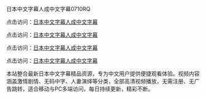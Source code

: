 日本中文字幕人成中文字幕0710RQ

点击访问：<a href="https://heiliaoxqkkct.pages.dev">日本中文字幕人成中文字幕</a> 

点击访问：<a href="https://heiliaoxqkkct.pages.dev">日本中文字幕人成中文字幕</a> 

点击访问：<a href="https://heiliaoxqkkct.pages.dev">日本中文字幕人成中文字幕</a> 

点击访问：<a href="https://heiliaoxqkkct.pages.dev">日本中文字幕人成中文字幕</a>

本站整合最新日本中文字幕精品资源，专为中文用户提供便捷观看体验。视频内容涵盖激情剧情、无码中字、人妻演绎等分类，全部高清视频播放，无需注册、无广告跳转，适合移动与PC多端访问，每日持续更新，精彩不断。

<span style="display:none;">[Canonical link](https://github.com/Y20250710U/So6)</span>
